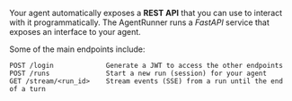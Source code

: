 Your agent automatically exposes a **REST API** that you can use to interact with it
programmatically. The AgentRunner runs a _FastAPI_ service that exposes an interface to your agent.

Some of the main endpoints include:

    POST /login             Generate a JWT to access the other endpoints
    POST /runs              Start a new run (session) for your agent
    GET /stream/<run_id>    Stream events (SSE) from a run until the end of a turn


